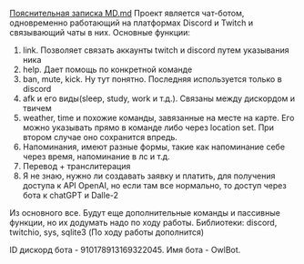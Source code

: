 [Пояснительная записка MD.md](https://github.com/Vagim12/project_bot/files/11072630/MD.md)
Проект является чат-ботом, одновременно работающий на платформах Discord
и Twitch и связывающий чаты в них. Основные функции: 
1. link. Позволяет связать аккаунты twitch и discord путем указывания ника 
2. help. Дает помощь по конкретной команде 
3. ban, mute, kick. Ну тут понятно. Последняя используется только в discord 
4. afk и его виды(sleep, study, work и т.д.). Связаны между дискордом и твичем
5. weather, time и похожие команды, завязанные на месте на карте. Его можно указывать прямо в команде либо через location set. При втором случае оно сохранится впредь.
6. Напоминания, имеют разные формы, такие как напоминание себе через время, напоминание в лс и т.д. 
7. Перевод + транслитерация
8. Я не знаю, нужно ли создавать заявку и платить, для получения доступа к API OpenAI, но если там все нормально, то доступ через бота к chatGPT и Dalle-2

Из основного все. Будут еще дополнительные команды и пассивные функции, но их додумать надо по ходу работы. 
Библиотеки: discord, twitchio, sys, sqlite3
(По ходу работы дополнится)

ID дискорд бота - 910178913169322045. Имя бота - OwlBot.
